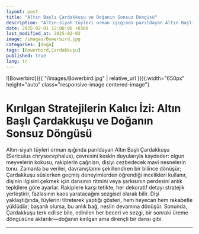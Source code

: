 ```yaml
---
layout: post
title: "Altın Başlı Çardakkuşu ve Doğanın Sonsuz Döngüsü"
description: "Altın-siyah tüyleri orman ışığında parıldayan Altın Başlı Çardakkuşu (Sericulus chrysocephalus), çevresini keskin duyularıyla kaydeder: olgun meyvelerin kokusu, rakiplerin çağrıları, dişiyi cezbedecek mavi nesnelerin tonu."
date: 2025-02-01 12:00:00 +0300
last_modified_at: 2025-02-02
image: /images/Bowerbird.jpg
categories: [doğa]
tags: [Bowerbird,Çardakkuşu]
published: true
lang: tr
---
```



![Bowerbird]({{ "/images/Bowerbird.jpg" | relative_url }}){:width="650px" height="auto" class="responsive-image centered-image"}

# **Kırılgan Stratejilerin Kalıcı İzi: Altın Başlı Çardakkuşu ve Doğanın Sonsuz Döngüsü**

Altın-siyah tüyleri orman ışığında parıldayan Altın Başlı Çardakkuşu (Sericulus chrysocephalus), çevresini keskin duyularıyla kaydeder: olgun meyvelerin kokusu, rakiplerin çağrıları, dişiyi cezbedecek mavi nesnelerin tonu. Zamanla bu veriler, davranışlarını şekillendiren bir bilince dönüşür; Çardakkuşu süslerken geçmiş deneyimlerden öğrendiği incelikleri kullanır, dişinin ilgisini çekmek için dansının ritmini veya şarkısının perdesini anlık tepkilere göre ayarlar. Rakiplere karşı tetikte, her dekoratif detayı stratejik yerleştirir, fazlasının kaos yaratacağını sezgisel olarak bilir. Dişi yaklaştığında, tüylerini titreterek yaptığı gösteri, hem heyecan hem rekabetle yüklüdür; başarılı olursa, bu anlık bağ, neslin devamına dönüşür. Sonunda, Çardakkuşu terk edilse bile, edinilen her beceri ve sezgi, bir sonraki üreme döngüsüne aktarılır—doğanın kırılgan ama dirençli bir dansı gibi.

---

